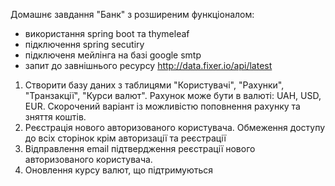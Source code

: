 Домашнє завдання "Банк" з розширеним функціоналом:
- використання spring boot та thymeleaf
- підключення spring secutiry
- підключеня мейлінга на базі google smtp
- запит до завнішнього ресурсу http://data.fixer.io/api/latest

1. Створити базу даних з таблицями "Користувачі", "Рахунки", "Транзакції", "Курси валют". Рахунок може бути в валюті: UAH, USD, EUR. 
Скорочений варіант із можливістю поповнення рахунку та зняття коштів.
2. Реєстрація нового авторизованого користувача. Обмеження доступу до всіх сторінок крім авторизації та реєстрації
3. Відправлення email підтвердження реєстрації нового авторизованого користувача.
4. Оновлення курсу валют, що підтримуються

